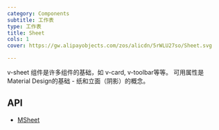 ```yaml
---
category: Components
subtitle: 工作表
type: 工作表
title: Sheet
cols: 1
cover: https://gw.alipayobjects.com/zos/alicdn/5rWLU27so/Sheet.svg

---
```


v-sheet 组件是许多组件的基础，如 v-card, v-toolbar等等。 可用属性是Material Design的基础 - 纸和立面（阴影）的概念。

## API

- [MSheet](/docs/api/MSheet)